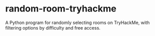# random-room-tryhackme
A Python program for randomly selecting rooms on TryHackMe, with filtering options by difficulty and free access.
